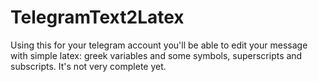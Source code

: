 # TelegramText2Latex
Using this for your telegram account you'll be able to edit your message with simple latex: greek variables and some symbols, superscripts and subscripts. It's not very complete yet. 

